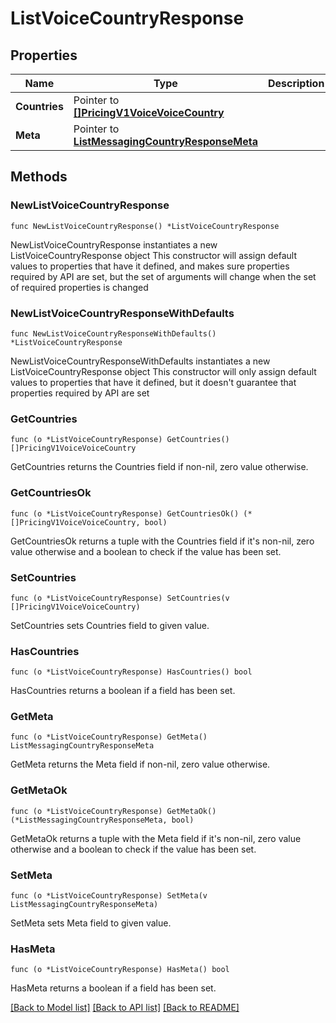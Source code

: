 # ListVoiceCountryResponse

## Properties

Name | Type | Description | Notes
------------ | ------------- | ------------- | -------------
**Countries** | Pointer to [**[]PricingV1VoiceVoiceCountry**](PricingV1VoiceVoiceCountry.md) |  | [optional] 
**Meta** | Pointer to [**ListMessagingCountryResponseMeta**](ListMessagingCountryResponse_meta.md) |  | [optional] 

## Methods

### NewListVoiceCountryResponse

`func NewListVoiceCountryResponse() *ListVoiceCountryResponse`

NewListVoiceCountryResponse instantiates a new ListVoiceCountryResponse object
This constructor will assign default values to properties that have it defined,
and makes sure properties required by API are set, but the set of arguments
will change when the set of required properties is changed

### NewListVoiceCountryResponseWithDefaults

`func NewListVoiceCountryResponseWithDefaults() *ListVoiceCountryResponse`

NewListVoiceCountryResponseWithDefaults instantiates a new ListVoiceCountryResponse object
This constructor will only assign default values to properties that have it defined,
but it doesn't guarantee that properties required by API are set

### GetCountries

`func (o *ListVoiceCountryResponse) GetCountries() []PricingV1VoiceVoiceCountry`

GetCountries returns the Countries field if non-nil, zero value otherwise.

### GetCountriesOk

`func (o *ListVoiceCountryResponse) GetCountriesOk() (*[]PricingV1VoiceVoiceCountry, bool)`

GetCountriesOk returns a tuple with the Countries field if it's non-nil, zero value otherwise
and a boolean to check if the value has been set.

### SetCountries

`func (o *ListVoiceCountryResponse) SetCountries(v []PricingV1VoiceVoiceCountry)`

SetCountries sets Countries field to given value.

### HasCountries

`func (o *ListVoiceCountryResponse) HasCountries() bool`

HasCountries returns a boolean if a field has been set.

### GetMeta

`func (o *ListVoiceCountryResponse) GetMeta() ListMessagingCountryResponseMeta`

GetMeta returns the Meta field if non-nil, zero value otherwise.

### GetMetaOk

`func (o *ListVoiceCountryResponse) GetMetaOk() (*ListMessagingCountryResponseMeta, bool)`

GetMetaOk returns a tuple with the Meta field if it's non-nil, zero value otherwise
and a boolean to check if the value has been set.

### SetMeta

`func (o *ListVoiceCountryResponse) SetMeta(v ListMessagingCountryResponseMeta)`

SetMeta sets Meta field to given value.

### HasMeta

`func (o *ListVoiceCountryResponse) HasMeta() bool`

HasMeta returns a boolean if a field has been set.


[[Back to Model list]](../README.md#documentation-for-models) [[Back to API list]](../README.md#documentation-for-api-endpoints) [[Back to README]](../README.md)


